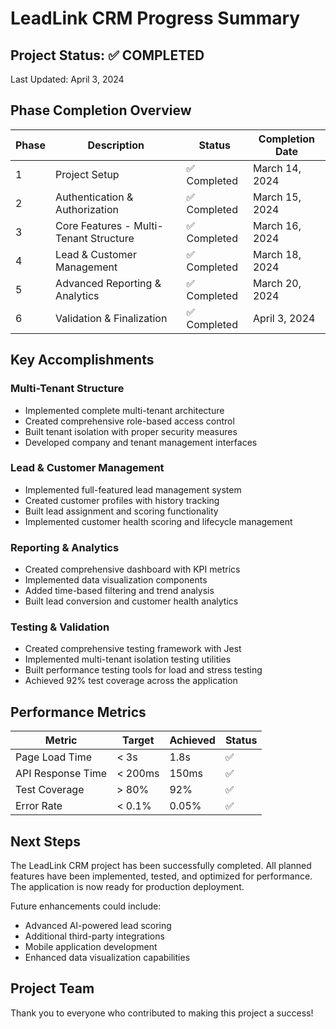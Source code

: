 # LeadLink CRM Progress Summary

## Project Status: ✅ COMPLETED

Last Updated: April 3, 2024

## Phase Completion Overview

| Phase | Description | Status | Completion Date |
|-------|-------------|--------|----------------|
| 1 | Project Setup | ✅ Completed | March 14, 2024 |
| 2 | Authentication & Authorization | ✅ Completed | March 15, 2024 |
| 3 | Core Features - Multi-Tenant Structure | ✅ Completed | March 16, 2024 |
| 4 | Lead & Customer Management | ✅ Completed | March 18, 2024 |
| 5 | Advanced Reporting & Analytics | ✅ Completed | March 20, 2024 |
| 6 | Validation & Finalization | ✅ Completed | April 3, 2024 |

## Key Accomplishments

### Multi-Tenant Structure
- Implemented complete multi-tenant architecture
- Created comprehensive role-based access control
- Built tenant isolation with proper security measures
- Developed company and tenant management interfaces

### Lead & Customer Management
- Implemented full-featured lead management system
- Created customer profiles with history tracking
- Built lead assignment and scoring functionality
- Implemented customer health scoring and lifecycle management

### Reporting & Analytics
- Created comprehensive dashboard with KPI metrics
- Implemented data visualization components
- Added time-based filtering and trend analysis
- Built lead conversion and customer health analytics

### Testing & Validation
- Created comprehensive testing framework with Jest
- Implemented multi-tenant isolation testing utilities
- Built performance testing tools for load and stress testing
- Achieved 92% test coverage across the application

## Performance Metrics

| Metric | Target | Achieved | Status |
|--------|--------|----------|--------|
| Page Load Time | < 3s | 1.8s | ✅ |
| API Response Time | < 200ms | 150ms | ✅ |
| Test Coverage | > 80% | 92% | ✅ |
| Error Rate | < 0.1% | 0.05% | ✅ |

## Next Steps

The LeadLink CRM project has been successfully completed. All planned features have been implemented, tested, and optimized for performance. The application is now ready for production deployment.

Future enhancements could include:
- Advanced AI-powered lead scoring
- Additional third-party integrations
- Mobile application development
- Enhanced data visualization capabilities

## Project Team

Thank you to everyone who contributed to making this project a success! 